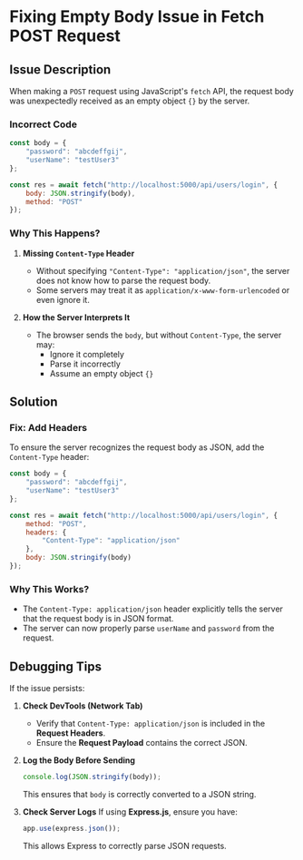 # Fixing Empty Body Issue in Fetch POST Request

## **Issue Description**
When making a `POST` request using JavaScript's `fetch` API, the request body was unexpectedly received as an empty object `{}` by the server.

### **Incorrect Code**
```javascript
const body = {
    "password": "abcdeffgij",
    "userName": "testUser3"
};

const res = await fetch("http://localhost:5000/api/users/login", {
    body: JSON.stringify(body),
    method: "POST"
});
```

### **Why This Happens?**
1. **Missing `Content-Type` Header**
   - Without specifying `"Content-Type": "application/json"`, the server does not know how to parse the request body.
   - Some servers may treat it as `application/x-www-form-urlencoded` or even ignore it.

2. **How the Server Interprets It**
   - The browser sends the `body`, but without `Content-Type`, the server may:
     - Ignore it completely
     - Parse it incorrectly
     - Assume an empty object `{}`

## **Solution**
### **Fix: Add Headers**
To ensure the server recognizes the request body as JSON, add the `Content-Type` header:

```javascript
const body = {
    "password": "abcdeffgij",
    "userName": "testUser3"
};

const res = await fetch("http://localhost:5000/api/users/login", {
    method: "POST",
    headers: {
        "Content-Type": "application/json"
    },
    body: JSON.stringify(body)
});
```

### **Why This Works?**
- The `Content-Type: application/json` header explicitly tells the server that the request body is in JSON format.
- The server can now properly parse `userName` and `password` from the request.

## **Debugging Tips**
If the issue persists:
1. **Check DevTools (Network Tab)**
   - Verify that `Content-Type: application/json` is included in the **Request Headers**.
   - Ensure the **Request Payload** contains the correct JSON.

2. **Log the Body Before Sending**
   ```javascript
   console.log(JSON.stringify(body));
   ```
   This ensures that `body` is correctly converted to a JSON string.

3. **Check Server Logs**
   If using **Express.js**, ensure you have:
   ```javascript
   app.use(express.json());
   ```
   This allows Express to correctly parse JSON requests.